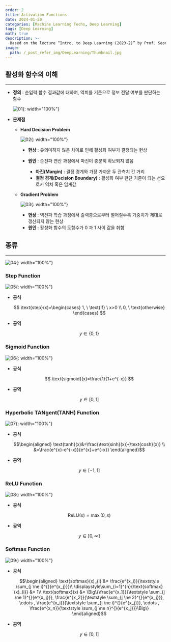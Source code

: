 ```yaml
---
order: 2
title: Activation Functions
date: 2024-01-20
categories: [Machine Learning Techs, Deep Learning]
tags: [Deep Learning]
math: true
description: >-
  Based on the lecture “Intro. to Deep Learning (2023-2)” by Prof. Seong Man An, Dept. of Data Science, The Grad. School, Kookmin Univ.
image:
  path: /_post_refer_img/DeepLearning/Thumbnail.jpg
---
```


## 활성화 함수의 이해
-----

- **정의** : 순입력 함수 결과값에 대하여, 역치를 기준으로 정보 전달 여부를 판단하는 함수

    ![01](/_post_refer_img/DeepLearning/02-01.png){: width="100%"}

- **문제점**
    - **Hard Decision Problem**

        ![02](/_post_refer_img/DeepLearning/02-02.png){: width="100%"}

        - **현상** : 유의미하지 않은 차이로 인해 활성화 여부가 결정되는 현상

        - **원인** : 순전파 연산 과정에서 마진이 충분히 확보되지 않음
            - **마진(Margin)** : 결정 경계와 가장 가까운 두 관측치 간 거리
            - **결정 경계(Decision Boundary)** : 활성화 여부 판단 기준이 되는 선으로서 역치 혹은 임계값

    - **Gradient Problem**

        ![03](/_post_refer_img/DeepLearning/02-03.png){: width="100%"}

        - **현상** : 역전파 학습 과정에서 출력층으로부터 멀어질수록 가중치가 제대로 갱신되지 않는 현상
        - **원인** : 활성화 함수의 도함수가 $0$ 과 $1$ 사이 값을 취함

## 종류
-----

![04](/_post_refer_img/DeepLearning/02-04.png){: width="100%"}

### Step Function

![05](/_post_refer_img/DeepLearning/02-05.png){: width="100%"}

- **공식**

    $$
    \text{step}(x)=\begin{cases} 1, \ \text{if} \ x>0 \\ 0, \ \text{otherwise} \end{cases}
    $$

- **공역**

    $$
    y \in \{0, 1\}
    $$

### Sigmoid Function

![06](/_post_refer_img/DeepLearning/02-06.png){: width="100%"}

- **공식**

    $$
    \text{sigmoid}(x)=\frac{1}{1+e^{-x}}
    $$

- **공역**

    $$
    y \in [0, 1]
    $$

### Hyperbolic TANgent(TANH) Function

![07](/_post_refer_img/DeepLearning/02-07.png){: width="100%"}

- **공식**

    $$\begin{aligned}
    \text{tanh}(x)&=\frac{\text{sinh}(x)}{\text{cosh}(x)} \\
    &=\frac{e^{x}-e^{-x}}{e^{x}+e^{-x}}
    \end{aligned}$$

- **공역**

    $$
    y \in [-1, 1]
    $$

### ReLU Function

![08](/_post_refer_img/DeepLearning/02-08.png){: width="100%"}

- **공식**

    $$
    \text{ReLU}(x)=\max(0,x)
    $$

- **공역**

    $$
    y \in [0, \infty]
    $$

### Softmax Function

![09](/_post_refer_img/DeepLearning/02-09.png){: width="100%"}

- **공식**

    $$\begin{aligned}
    \text{softmax}(x)_{i} &= \frac{e^{x_i}}{\textstyle \sum_{j \ne i}^{}{e^{x_j}}}\\
    \displaystyle\sum_{i=1}^{n}{\text{softmax}(x)_{i}} &= 1\\
    \text{softmax}(x) &= \Big\{\frac{e^{x_1}}{\textstyle \sum_{j \ne 1}^{}{e^{x_j}}}, \frac{e^{x_2}}{\textstyle \sum_{j \ne 2}^{}{e^{x_j}}}, \cdots , \frac{e^{x_i}}{\textstyle \sum_{j \ne i}^{}{e^{x_j}}}, \cdots , \frac{e^{x_n}}{\textstyle \sum_{j \ne n}^{}{e^{x_j}}}\Big\}
    \end{aligned}$$

- **공역**

    $$
    y \in [0, 1]
    $$